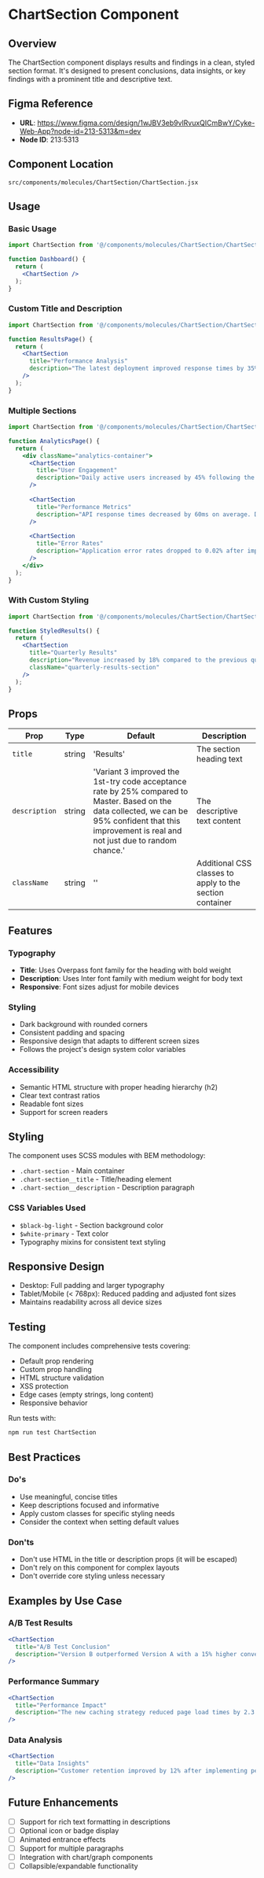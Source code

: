 # ChartSection Component

## Overview
The ChartSection component displays results and findings in a clean, styled section format. It's designed to present conclusions, data insights, or key findings with a prominent title and descriptive text.

## Figma Reference
- **URL**: https://www.figma.com/design/1wJBV3eb9vlRvuxQICmBwY/Cyke-Web-App?node-id=213-5313&m=dev
- **Node ID**: 213:5313

## Component Location
`src/components/molecules/ChartSection/ChartSection.jsx`

## Usage

### Basic Usage
```jsx
import ChartSection from '@/components/molecules/ChartSection/ChartSection';

function Dashboard() {
  return (
    <ChartSection />
  );
}
```

### Custom Title and Description
```jsx
import ChartSection from '@/components/molecules/ChartSection/ChartSection';

function ResultsPage() {
  return (
    <ChartSection
      title="Performance Analysis"
      description="The latest deployment improved response times by 35% across all endpoints. This improvement has been validated through comprehensive load testing."
    />
  );
}
```

### Multiple Sections
```jsx
import ChartSection from '@/components/molecules/ChartSection/ChartSection';

function AnalyticsPage() {
  return (
    <div className="analytics-container">
      <ChartSection
        title="User Engagement"
        description="Daily active users increased by 45% following the UI redesign. User session duration also improved by an average of 3 minutes."
      />
      
      <ChartSection
        title="Performance Metrics"
        description="API response times decreased by 60ms on average. Database query optimization contributed to a 25% reduction in server load."
      />
      
      <ChartSection
        title="Error Rates"
        description="Application error rates dropped to 0.02% after implementing enhanced error handling and recovery mechanisms."
      />
    </div>
  );
}
```

### With Custom Styling
```jsx
import ChartSection from '@/components/molecules/ChartSection/ChartSection';

function StyledResults() {
  return (
    <ChartSection
      title="Quarterly Results"
      description="Revenue increased by 18% compared to the previous quarter, exceeding projections by 5%."
      className="quarterly-results-section"
    />
  );
}
```

## Props

| Prop | Type | Default | Description |
|------|------|---------|-------------|
| `title` | string | 'Results' | The section heading text |
| `description` | string | 'Variant 3 improved the 1st-try code acceptance rate by 25% compared to Master. Based on the data collected, we can be 95% confident that this improvement is real and not just due to random chance.' | The descriptive text content |
| `className` | string | '' | Additional CSS classes to apply to the section container |

## Features

### Typography
- **Title**: Uses Overpass font family for the heading with bold weight
- **Description**: Uses Inter font family with medium weight for body text
- **Responsive**: Font sizes adjust for mobile devices

### Styling
- Dark background with rounded corners
- Consistent padding and spacing
- Responsive design that adapts to different screen sizes
- Follows the project's design system color variables

### Accessibility
- Semantic HTML structure with proper heading hierarchy (h2)
- Clear text contrast ratios
- Readable font sizes
- Support for screen readers

## Styling

The component uses SCSS modules with BEM methodology:
- `.chart-section` - Main container
- `.chart-section__title` - Title/heading element
- `.chart-section__description` - Description paragraph

### CSS Variables Used
- `$black-bg-light` - Section background color
- `$white-primary` - Text color
- Typography mixins for consistent text styling

## Responsive Design
- Desktop: Full padding and larger typography
- Tablet/Mobile (< 768px): Reduced padding and adjusted font sizes
- Maintains readability across all device sizes

## Testing

The component includes comprehensive tests covering:
- Default prop rendering
- Custom prop handling
- HTML structure validation
- XSS protection
- Edge cases (empty strings, long content)
- Responsive behavior

Run tests with:
```bash
npm run test ChartSection
```

## Best Practices

### Do's
- Use meaningful, concise titles
- Keep descriptions focused and informative
- Apply custom classes for specific styling needs
- Consider the context when setting default values

### Don'ts
- Don't use HTML in the title or description props (it will be escaped)
- Don't rely on this component for complex layouts
- Don't override core styling unless necessary

## Examples by Use Case

### A/B Test Results
```jsx
<ChartSection
  title="A/B Test Conclusion"
  description="Version B outperformed Version A with a 15% higher conversion rate. Statistical significance reached at p < 0.05."
/>
```

### Performance Summary
```jsx
<ChartSection
  title="Performance Impact"
  description="The new caching strategy reduced page load times by 2.3 seconds on average, improving user experience scores by 28%."
/>
```

### Data Analysis
```jsx
<ChartSection
  title="Data Insights"
  description="Customer retention improved by 12% after implementing personalized recommendations. The effect was most pronounced in the 25-34 age demographic."
/>
```

## Future Enhancements
- [ ] Support for rich text formatting in descriptions
- [ ] Optional icon or badge display
- [ ] Animated entrance effects
- [ ] Support for multiple paragraphs
- [ ] Integration with chart/graph components
- [ ] Collapsible/expandable functionality